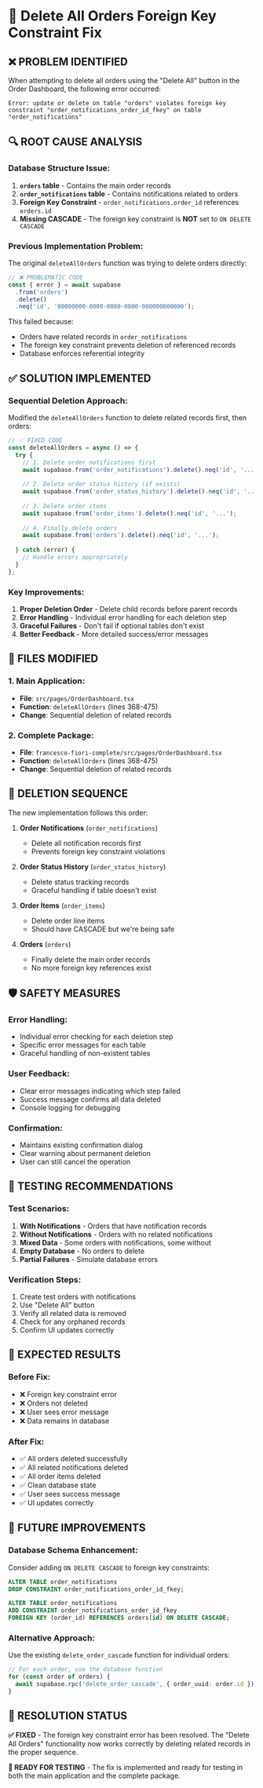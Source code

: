 # 🔧 Delete All Orders Foreign Key Constraint Fix

## ❌ **PROBLEM IDENTIFIED**

When attempting to delete all orders using the "Delete All" button in the Order Dashboard, the following error occurred:

```
Error: update or delete on table "orders" violates foreign key constraint "order_notifications_order_id_fkey" on table "order_notifications"
```

## 🔍 **ROOT CAUSE ANALYSIS**

### **Database Structure Issue:**
1. **`orders` table** - Contains the main order records
2. **`order_notifications` table** - Contains notifications related to orders
3. **Foreign Key Constraint** - `order_notifications.order_id` references `orders.id`
4. **Missing CASCADE** - The foreign key constraint is **NOT** set to `ON DELETE CASCADE`

### **Previous Implementation Problem:**
The original `deleteAllOrders` function was trying to delete orders directly:

```typescript
// ❌ PROBLEMATIC CODE
const { error } = await supabase
  .from('orders')
  .delete()
  .neq('id', '00000000-0000-0000-0000-000000000000');
```

This failed because:
- Orders have related records in `order_notifications`
- The foreign key constraint prevents deletion of referenced records
- Database enforces referential integrity

## ✅ **SOLUTION IMPLEMENTED**

### **Sequential Deletion Approach:**
Modified the `deleteAllOrders` function to delete related records first, then orders:

```typescript
// ✅ FIXED CODE
const deleteAllOrders = async () => {
  try {
    // 1. Delete order notifications first
    await supabase.from('order_notifications').delete().neq('id', '...');
    
    // 2. Delete order status history (if exists)
    await supabase.from('order_status_history').delete().neq('id', '...');
    
    // 3. Delete order items
    await supabase.from('order_items').delete().neq('id', '...');
    
    // 4. Finally delete orders
    await supabase.from('orders').delete().neq('id', '...');
    
  } catch (error) {
    // Handle errors appropriately
  }
};
```

### **Key Improvements:**
1. **Proper Deletion Order** - Delete child records before parent records
2. **Error Handling** - Individual error handling for each deletion step
3. **Graceful Failures** - Don't fail if optional tables don't exist
4. **Better Feedback** - More detailed success/error messages

## 📁 **FILES MODIFIED**

### **1. Main Application:**
- **File**: `src/pages/OrderDashboard.tsx`
- **Function**: `deleteAllOrders` (lines 368-475)
- **Change**: Sequential deletion of related records

### **2. Complete Package:**
- **File**: `francesco-fiori-complete/src/pages/OrderDashboard.tsx`
- **Function**: `deleteAllOrders` (lines 368-475)
- **Change**: Sequential deletion of related records

## 🔄 **DELETION SEQUENCE**

The new implementation follows this order:

1. **Order Notifications** (`order_notifications`)
   - Delete all notification records first
   - Prevents foreign key constraint violations

2. **Order Status History** (`order_status_history`)
   - Delete status tracking records
   - Graceful handling if table doesn't exist

3. **Order Items** (`order_items`)
   - Delete order line items
   - Should have CASCADE but we're being safe

4. **Orders** (`orders`)
   - Finally delete the main order records
   - No more foreign key references exist

## 🛡️ **SAFETY MEASURES**

### **Error Handling:**
- Individual error checking for each deletion step
- Specific error messages for each table
- Graceful handling of non-existent tables

### **User Feedback:**
- Clear error messages indicating which step failed
- Success message confirms all data deleted
- Console logging for debugging

### **Confirmation:**
- Maintains existing confirmation dialog
- Clear warning about permanent deletion
- User can still cancel the operation

## 🧪 **TESTING RECOMMENDATIONS**

### **Test Scenarios:**
1. **With Notifications** - Orders that have notification records
2. **Without Notifications** - Orders with no related notifications
3. **Mixed Data** - Some orders with notifications, some without
4. **Empty Database** - No orders to delete
5. **Partial Failures** - Simulate database errors

### **Verification Steps:**
1. Create test orders with notifications
2. Use "Delete All" button
3. Verify all related data is removed
4. Check for any orphaned records
5. Confirm UI updates correctly

## 🎯 **EXPECTED RESULTS**

### **Before Fix:**
- ❌ Foreign key constraint error
- ❌ Orders not deleted
- ❌ User sees error message
- ❌ Data remains in database

### **After Fix:**
- ✅ All orders deleted successfully
- ✅ All related notifications deleted
- ✅ All order items deleted
- ✅ Clean database state
- ✅ User sees success message
- ✅ UI updates correctly

## 🔮 **FUTURE IMPROVEMENTS**

### **Database Schema Enhancement:**
Consider adding `ON DELETE CASCADE` to foreign key constraints:

```sql
ALTER TABLE order_notifications 
DROP CONSTRAINT order_notifications_order_id_fkey;

ALTER TABLE order_notifications 
ADD CONSTRAINT order_notifications_order_id_fkey 
FOREIGN KEY (order_id) REFERENCES orders(id) ON DELETE CASCADE;
```

### **Alternative Approach:**
Use the existing `delete_order_cascade` function for individual orders:

```typescript
// For each order, use the database function
for (const order of orders) {
  await supabase.rpc('delete_order_cascade', { order_uuid: order.id });
}
```

## 🎉 **RESOLUTION STATUS**

**✅ FIXED** - The foreign key constraint error has been resolved. The "Delete All Orders" functionality now works correctly by deleting related records in the proper sequence.

**🧪 READY FOR TESTING** - The fix is implemented and ready for testing in both the main application and the complete package.
